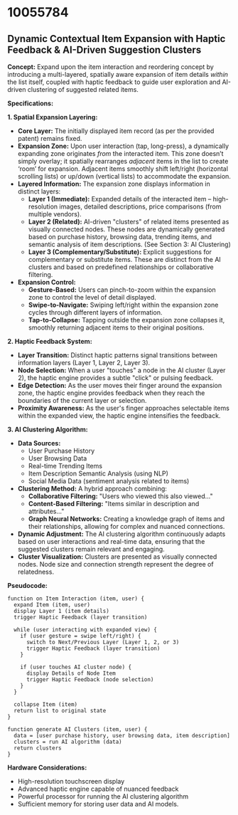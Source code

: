 # 10055784

## Dynamic Contextual Item Expansion with Haptic Feedback & AI-Driven Suggestion Clusters

**Concept:** Expand upon the item interaction and reordering concept by introducing a multi-layered, spatially aware expansion of item details *within* the list itself, coupled with haptic feedback to guide user exploration and AI-driven clustering of suggested related items.

**Specifications:**

**1. Spatial Expansion Layering:**

*   **Core Layer:** The initially displayed item record (as per the provided patent) remains fixed.
*   **Expansion Zone:** Upon user interaction (tap, long-press), a dynamically expanding zone originates *from* the interacted item. This zone doesn’t simply overlay; it spatially rearranges *adjacent* items in the list to create ‘room’ for expansion.  Adjacent items smoothly shift left/right (horizontal scrolling lists) or up/down (vertical lists) to accommodate the expansion.
*   **Layered Information:** The expansion zone displays information in distinct layers:
    *   **Layer 1 (Immediate):** Expanded details of the interacted item – high-resolution images, detailed descriptions, price comparisons (from multiple vendors).
    *   **Layer 2 (Related):** AI-driven "clusters" of related items presented as visually connected nodes. These nodes are dynamically generated based on purchase history, browsing data, trending items, and semantic analysis of item descriptions.  (See Section 3: AI Clustering)
    *   **Layer 3 (Complementary/Substitute):** Explicit suggestions for complementary or substitute items.  These are distinct from the AI clusters and based on predefined relationships or collaborative filtering.
*   **Expansion Control:**
    *   **Gesture-Based:** Users can pinch-to-zoom within the expansion zone to control the level of detail displayed.
    *   **Swipe-to-Navigate:** Swiping left/right within the expansion zone cycles through different layers of information.
    *   **Tap-to-Collapse:** Tapping outside the expansion zone collapses it, smoothly returning adjacent items to their original positions.

**2. Haptic Feedback System:**

*   **Layer Transition:** Distinct haptic patterns signal transitions between information layers (Layer 1, Layer 2, Layer 3).
*   **Node Selection:** When a user "touches" a node in the AI cluster (Layer 2), the haptic engine provides a subtle "click" or pulsing feedback.
*   **Edge Detection:** As the user moves their finger around the expansion zone, the haptic engine provides feedback when they reach the boundaries of the current layer or selection.
*   **Proximity Awareness:** As the user's finger approaches selectable items within the expanded view, the haptic engine intensifies the feedback.

**3. AI Clustering Algorithm:**

*   **Data Sources:**
    *   User Purchase History
    *   User Browsing Data
    *   Real-time Trending Items
    *   Item Description Semantic Analysis (using NLP)
    *   Social Media Data (sentiment analysis related to items)
*   **Clustering Method:** A hybrid approach combining:
    *   **Collaborative Filtering:**  "Users who viewed this also viewed..."
    *   **Content-Based Filtering:**  "Items similar in description and attributes..."
    *   **Graph Neural Networks:**  Creating a knowledge graph of items and their relationships, allowing for complex and nuanced connections.
*   **Dynamic Adjustment:**  The AI clustering algorithm continuously adapts based on user interactions and real-time data, ensuring that the suggested clusters remain relevant and engaging.
*   **Cluster Visualization:** Clusters are presented as visually connected nodes. Node size and connection strength represent the degree of relatedness.

**Pseudocode:**

```
function on Item Interaction (item, user) {
  expand Item (item, user)
  display Layer 1 (item details)
  trigger Haptic Feedback (layer transition)

  while (user interacting with expanded view) {
    if (user gesture = swipe left/right) {
      switch to Next/Previous Layer (Layer 1, 2, or 3)
      trigger Haptic Feedback (layer transition)
    }

    if (user touches AI cluster node) {
      display Details of Node Item
      trigger Haptic Feedback (node selection)
    }
  }

  collapse Item (item)
  return list to original state
}

function generate AI Clusters (item, user) {
  data = [user purchase history, user browsing data, item description]
  clusters = run AI algorithm (data)
  return clusters
}
```

**Hardware Considerations:**

*   High-resolution touchscreen display
*   Advanced haptic engine capable of nuanced feedback
*   Powerful processor for running the AI clustering algorithm
*   Sufficient memory for storing user data and AI models.